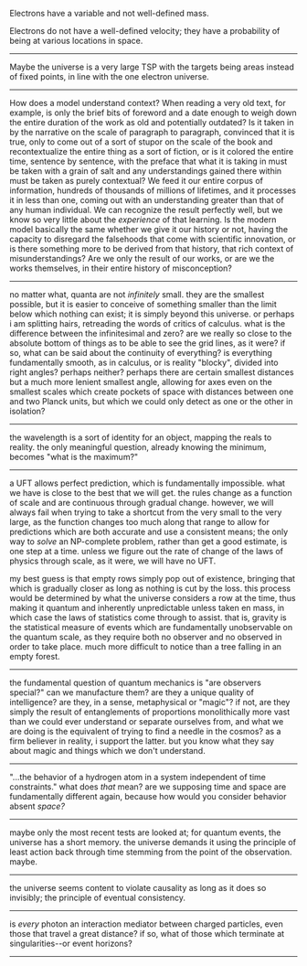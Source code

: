 Electrons have a variable and not well-defined mass.

Electrons do not have a well-defined velocity; they have a probability of being at various locations in space.

___

Maybe the universe is a very large TSP with the targets being areas instead of fixed points, in line with the one electron universe.

___

How does a model understand context? When reading a very old text, for example, is only the brief bits of foreword and a date enough to weigh down the entire duration of the work as old and potentially outdated? Is it taken in by the narrative on the scale of paragraph to paragraph, convinced that it is true, only to come out of a sort of stupor on the scale of the book and recontextualize the entire thing as a sort of fiction, or is it colored the entire time, sentence by sentence, with the preface that what it is taking in must be taken with a grain of salt and any understandings gained there within must be taken as purely contextual?
We feed it our entire corpus of information, hundreds of thousands of millions of lifetimes, and it processes it in less than one, coming out with an understanding greater than that of any human individual. We can recognize the result perfectly well, but we know so very little about the _experience_ of that learning. Is the modern model basically the same whether we give it our history or not, having the capacity to disregard the falsehoods that come with scientific innovation, or is there something more to be derived from that history, that rich context of misunderstandings? Are we only the result of our works, or are we the works themselves, in their entire history of misconception?

___

no matter what, quanta are not _infinitely_ small. they are the smallest possible, but it is easier to conceive of something smaller than the limit below which nothing can exist; it is simply beyond this universe. or perhaps i am splitting hairs, retreading the words of critics of calculus. what is the difference between the infinitesimal and zero? are we really so close to the absolute bottom of things as to be able to see the grid lines, as it were? if so, what can be said about the continuity of everything? is everything fundamentally smooth, as in calculus, or is reality "blocky", divided into right angles? perhaps neither? perhaps there are certain smallest distances but a much more lenient smallest angle, allowing for axes even on the smallest scales which create pockets of space with distances between one and two Planck units, but which we could only detect as one or the other in isolation?

___

the wavelength is a sort of identity for an object, mapping the reals to reality. the only meaningful question, already knowing the minimum, becomes "what is the maximum?"

___

a UFT allows perfect prediction, which is fundamentally impossible. what we have is close to the best that we will get. the rules change as a function of scale and are continuous through gradual change. however, we will always fail when trying to take a shortcut from the very small to the very large, as the function changes too much along that range to allow for predictions which are both accurate and use a consistent means; the only way to _solve_ an NP-complete problem, rather than get a good estimate, is one step at a time. unless we figure out the rate of change of the laws of physics through scale, as it were, we will have no UFT.

my best guess is that empty rows simply pop out of existence, bringing that which is gradually closer as long as nothing is cut by the loss. this process would be determined by what the universe considers a row at the time, thus making it quantum and inherently unpredictable unless taken en mass, in which case the laws of statistics come through to assist. that is, gravity is the statistical measure of events which are fundamentally unobservable on the quantum scale, as they require both no observer and no observed in order to take place. much more difficult to notice than a tree falling in an empty forest.

___

the fundamental question of quantum mechanics is "are observers special?" can we manufacture them? are they a unique quality of intelligence? are they, in a sense, metaphysical or "magic"? if not, are they simply the result of entanglements of proportions monolithically more vast than we could ever understand or separate ourselves from, and what we are doing is the equivalent of trying to find a needle in the cosmos? as a firm believer in reality, i support the latter. but you know what they say about magic and things which we don't understand.

___

"...the behavior of a hydrogen atom in a system independent of time constraints." what does _that_ mean? are we supposing time and space are fundamentally different again, because how would you consider behavior absent _space?_

___

maybe only the most recent tests are looked at; for quantum events, the universe has a short memory. the universe demands it using the principle of least action back through time stemming from the point of the observation. maybe.

___

the universe seems content to violate causality as long as it does so invisibly; the principle of eventual consistency.

___

is _every_ photon an interaction mediator between charged particles, even those that travel a great distance? if so, what of those which terminate at singularities--or event horizons?

___
